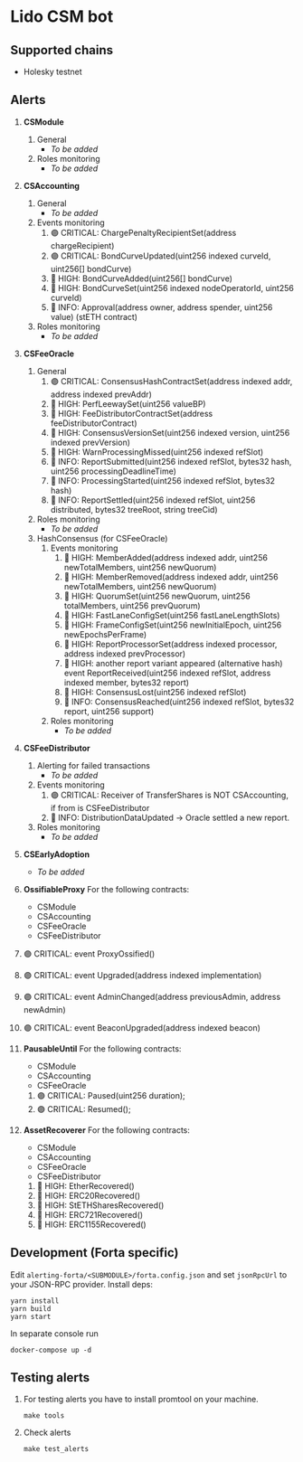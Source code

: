 # Lido CSM bot

## Supported chains

- Holesky testnet

## Alerts

1. **CSModule**
   1. General
      - _To be added_
   2. Roles monitoring
      - _To be added_
2. **CSAccounting**
   1. General
      - _To be added_
   2. Events monitoring
      1. 🟣 CRITICAL: ChargePenaltyRecipientSet(address chargeRecipient)
      2. 🟣 CRITICAL: BondCurveUpdated(uint256 indexed curveId, uint256[] bondCurve)
      3. 🔴 HIGH: BondCurveAdded(uint256[] bondCurve)
      4. 🔴 HIGH: BondCurveSet(uint256 indexed nodeOperatorId, uint256 curveId)
      5. 🔵 INFO: Approval(address owner, address spender, uint256 value) (stETH contract)
   3. Roles monitoring
      - _To be added_
3. **CSFeeOracle**
   1. General
      1. 🟣 CRITICAL: ConsensusHashContractSet(address indexed addr, address indexed prevAddr)
      2. 🔴 HIGH: PerfLeewaySet(uint256 valueBP)
      3. 🔴 HIGH: FeeDistributorContractSet(address feeDistributorContract)
      4. 🔴 HIGH: ConsensusVersionSet(uint256 indexed version, uint256 indexed prevVersion)
      5. 🔴 HIGH: WarnProcessingMissed(uint256 indexed refSlot)
      6. 🔵 INFO: ReportSubmitted(uint256 indexed refSlot, bytes32 hash, uint256 processingDeadlineTime)
      7. 🔵 INFO: ProcessingStarted(uint256 indexed refSlot, bytes32 hash)
      8. 🔵 INFO: ReportSettled(uint256 indexed refSlot, uint256 distributed, bytes32 treeRoot, string treeCid)
   2. Roles monitoring
      - _To be added_
   3. HashConsensus (for CSFeeOracle)
      1. Events monitoring
         1. 🔴 HIGH: MemberAdded(address indexed addr, uint256 newTotalMembers, uint256 newQuorum)
         2. 🔴 HIGH: MemberRemoved(address indexed addr, uint256 newTotalMembers, uint256 newQuorum)
         3. 🔴 HIGH: QuorumSet(uint256 newQuorum, uint256 totalMembers, uint256 prevQuorum)
         4. 🔴 HIGH: FastLaneConfigSet(uint256 fastLaneLengthSlots)
         5. 🔴 HIGH: FrameConfigSet(uint256 newInitialEpoch, uint256 newEpochsPerFrame)
         6. 🔴 HIGH: ReportProcessorSet(address indexed processor, address indexed prevProcessor)
         7. 🔴 HIGH: another report variant appeared (alternative hash) event ReportReceived(uint256 indexed refSlot, address indexed member, bytes32 report)
         8. 🔴 HIGH: ConsensusLost(uint256 indexed refSlot)
         9. 🔵 INFO: ConsensusReached(uint256 indexed refSlot, bytes32 report, uint256 support)
      2. Roles monitoring
         - _To be added_
4. **CSFeeDistributor**
   1. Alerting for failed transactions
      - _To be added_
   2. Events monitoring
      1. 🟣 CRITICAL: Receiver of TransferShares is NOT CSAccounting, if from is CSFeeDistributor
      2. 🔵 INFO: DistributionDataUpdated -> Oracle settled a new report.
   3. Roles monitoring
      - _To be added_

5. **CSEarlyAdoption**
   - _To be added_

6. **OssifiableProxy**
   For the following contracts:

   - CSModule
   - CSAccounting
   - CSFeeOracle
   - CSFeeDistributor

1.  🟣 CRITICAL: event ProxyOssified()
2.  🟣 CRITICAL: event Upgraded(address indexed implementation)
3.  🟣 CRITICAL: event AdminChanged(address previousAdmin, address newAdmin)
4.  🟣 CRITICAL: event BeaconUpgraded(address indexed beacon)

7.  **PausableUntil**
    For the following contracts:

    - CSModule
    - CSAccounting
    - CSFeeOracle

    1.  🟣 CRITICAL: Paused(uint256 duration);
    2.  🟣 CRITICAL: Resumed();

8.  **AssetRecoverer**
    For the following contracts:

    - CSModule
    - CSAccounting
    - CSFeeOracle
    - CSFeeDistributor

    1.  🔴 HIGH: EtherRecovered()
    2.  🔴 HIGH: ERC20Recovered()
    3.  🔴 HIGH: StETHSharesRecovered()
    4.  🔴 HIGH: ERC721Recovered()
    5.  🔴 HIGH: ERC1155Recovered()

## Development (Forta specific)

Edit `alerting-forta/<SUBMODULE>/forta.config.json` and set `jsonRpcUrl` to your JSON-RPC provider. Install deps:

```
yarn install
yarn build
yarn start
```

In separate console run

```
docker-compose up -d
```

## Testing alerts

1. For testing alerts you have to install promtool on your machine.
   ```
   make tools
   ```
2. Check alerts
   ```
   make test_alerts
   ```
